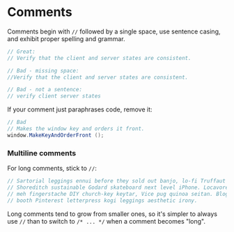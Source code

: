 # Comments

Comments begin with `//` followed by a single space, use sentence casing, and exhibit proper spelling and grammar.

```csharp
// Great:
// Verify that the client and server states are consistent.

// Bad - missing space:
//Verify that the client and server states are consistent.

// Bad - not a sentence:
// verify client server states
```

If your comment just paraphrases code, remove it:

```csharp
// Bad
// Makes the window key and orders it front.
window.MakeKeyAndOrderFront ();
```

### Multiline comments

For long comments, stick to `//`:

```csharp
// Sartorial leggings ennui before they sold out banjo, lo-fi Truffaut
// Shoreditch sustainable Godard skateboard next level iPhone. Locavore tousled
// meh fingerstache DIY church-key keytar, Vice pug quinoa seitan. Blog photo
// booth Pinterest letterpress kogi leggings aesthetic irony.
```

Long comments tend to grow from smaller ones, so it's simpler to always use `//` than to switch to `/* ... */` when a comment becomes "long".
